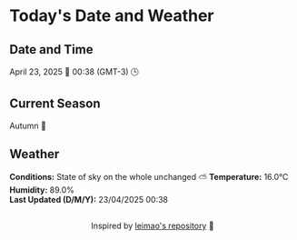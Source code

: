  # Today's Date and Weather
    
## Date and Time
April 23, 2025 📅
00:38 (GMT-3) 🕒

## Current Season
Autumn 🍂
## Weather 
**Conditions:** State of sky on the whole unchanged ⛅
**Temperature:** 16.0°C  
**Humidity:** 89.0%  
**Last Updated (D/M/Y):** 23/04/2025 00:38
##
<div align="center">Inspired by <a href="https://github.com/leimao/What-Is-The-Date-Today">leimao's repository</a> 🌱</div>
